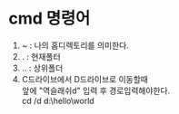 # cmd 명령어

1. ~  : 나의 홈디렉토리를 의미한다.   
2. .  : 현재폴터
3. .. : 상위폴더
4. C드라이브에서 D드라이브로 이동할때   
    앞에 "역슬래쉬d" 입력 후 경로입력해야한다.   
     cd /d d:\hello\world